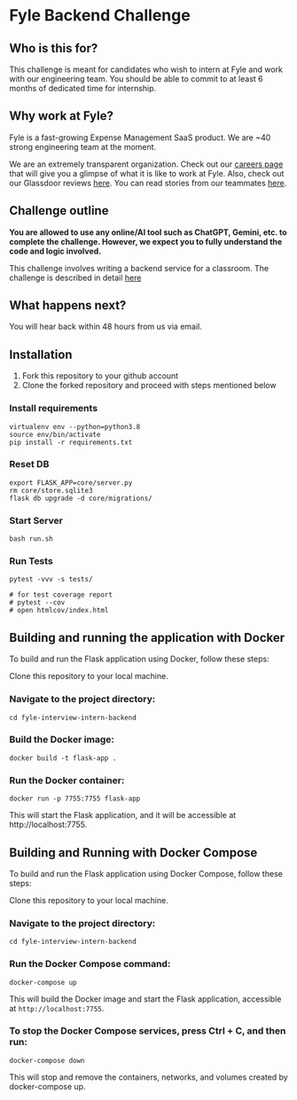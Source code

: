 # Fyle Backend Challenge

## Who is this for?

This challenge is meant for candidates who wish to intern at Fyle and work with our engineering team. You should be able to commit to at least 6 months of dedicated time for internship.

## Why work at Fyle?

Fyle is a fast-growing Expense Management SaaS product. We are ~40 strong engineering team at the moment. 

We are an extremely transparent organization. Check out our [careers page](https://careers.fylehq.com) that will give you a glimpse of what it is like to work at Fyle. Also, check out our Glassdoor reviews [here](https://www.glassdoor.co.in/Reviews/Fyle-Reviews-E1723235.htm). You can read stories from our teammates [here](https://stories.fylehq.com).


## Challenge outline

**You are allowed to use any online/AI tool such as ChatGPT, Gemini, etc. to complete the challenge. However, we expect you to fully understand the code and logic involved.**

This challenge involves writing a backend service for a classroom. The challenge is described in detail [here](./Application.md)


## What happens next?

You will hear back within 48 hours from us via email. 


## Installation

1. Fork this repository to your github account
2. Clone the forked repository and proceed with steps mentioned below

### Install requirements

```
virtualenv env --python=python3.8
source env/bin/activate
pip install -r requirements.txt
```
### Reset DB

```
export FLASK_APP=core/server.py
rm core/store.sqlite3
flask db upgrade -d core/migrations/
```
### Start Server

```
bash run.sh
```
### Run Tests

```
pytest -vvv -s tests/

# for test coverage report
# pytest --cov
# open htmlcov/index.html
```

## Building and running the application with Docker
To build and run the Flask application using Docker, follow these steps:

Clone this repository to your local machine.
### Navigate to the project directory:
`cd fyle-interview-intern-backend`


### Build the Docker image:
`docker build -t flask-app .`

### Run the Docker container:
`docker run -p 7755:7755 flask-app`

This will start the Flask application, and it will be accessible at http://localhost:7755.


## Building and Running with Docker Compose
To build and run the Flask application using Docker Compose, follow these steps:

Clone this repository to your local machine.
### Navigate to the project directory:
`cd fyle-interview-intern-backend`

### Run the Docker Compose command: 
`docker-compose up` 

This will build the Docker image and start the Flask application, accessible at `http://localhost:7755`.

### To stop the Docker Compose services, press Ctrl + C, and then run:
`docker-compose down` 

This will stop and remove the containers, networks, and volumes created by docker-compose up.
